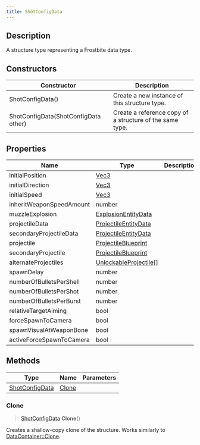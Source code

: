 ```yaml
---
title: ShotConfigData
---
```

## Description

A structure type representing a Frostbite data type.

## Constructors

| Constructor                          | Description                                              |
| ------------------------------------ | -------------------------------------------------------- |
| ShotConfigData()                     | Create a new instance of this structure type.            |
| ShotConfigData(ShotConfigData other) | Create a reference copy of a structure of the same type. |

## Properties

| Name                     | Type                                             | Description |
| ------------------------ | ------------------------------------------------ | ----------- |
| initialPosition          | [Vec3](/vext/ref/shared/class/vec3)                |             |
| initialDirection         | [Vec3](/vext/ref/shared/class/vec3)                |             |
| initialSpeed             | [Vec3](/vext/ref/shared/class/vec3)                |             |
| inheritWeaponSpeedAmount | number                                           |             |
| muzzleExplosion          | [ExplosionEntityData](ExplosionEntityData)       |             |
| projectileData           | [ProjectileEntityData](ProjectileEntityData)     |             |
| secondaryProjectileData  | [ProjectileEntityData](ProjectileEntityData)     |             |
| projectile               | [ProjectileBlueprint](ProjectileBlueprint)       |             |
| secondaryProjectile      | [ProjectileBlueprint](ProjectileBlueprint)       |             |
| alternateProjectiles     | [UnlockableProjectile](UnlockableProjectile)\[\] |             |
| spawnDelay               | number                                           |             |
| numberOfBulletsPerShell  | number                                           |             |
| numberOfBulletsPerShot   | number                                           |             |
| numberOfBulletsPerBurst  | number                                           |             |
| relativeTargetAiming     | bool                                             |             |
| forceSpawnToCamera       | bool                                             |             |
| spawnVisualAtWeaponBone  | bool                                             |             |
| activeForceSpawnToCamera | bool                                             |             |

## Methods

| Type                             | Name            | Parameters |
| -------------------------------- | --------------- | ---------- |
| [ShotConfigData](ShotConfigData) | [Clone](#clone) |            |

### Clone

> [ShotConfigData](ShotConfigData) **Clone**()

Creates a shallow-copy clone of the structure. Works similarly to [DataContainer::Clone](/vext/ref/shared/class/datacontainer#clone).
